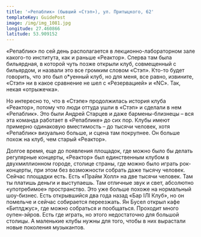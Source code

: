 ```yaml
---
title: '«Репаблик» (бывший «Стэп»), ул. Притыцкого, 62'
templateKey: GuidePost
image: /img/img_1081.jpg
longitude: 27.460866
latitude: 53.909152
---
```

«Репаблик» по сей день располагается в лекционно-лабораторном зале какого-то института, как и раньше «Реактор». Сперва там была бильярдная, в которой чуть позже открыли клуб, совмещенный с бильярдом, и назвали это все громким словом «Стэп». Кто-то будет говорить, что это был о*уенный клуб, но для меня, все равно, извините, «Стэп» ни в какое сравнение не шел с «Резервацией» и «NC». Так, некая «отрыжечка».

Но интересно то, что в «Стэпе» продолжилась история клуба «Реактор», потому что люди оттуда ушли в «Стэп» и сделали в нем «Репаблик». Это были Андрей Старцев и даже бармены-близнецы – вся эта команда работает в «Репаблике» до сих пор. Клубы имеют примерно одинаковую вместимость – до тысячи человек, хотя «Репаблик» визуально больше, и сцена там покрупнее. Он больше похож на клуб, чем старый «Реактор».

Долгое время, еще до появления площадок, где можно было бы делать регулярные концерты, «Реактор» был единственным клубом в двухмиллионном городе, столице страны, где можно было играть рок-концерты, при этом без возможности собрать даже тысячу человек. Сейчас площадки есть. Есть «Прайм Холл» на две тысячи человек. Там ты платишь деньги и выступаешь. Там отличные звук и свет, абсолютно «употребимое» пространство. Это уже больше похоже на нормальный шоу-бизнес. Есть открывшийся два года назад «Бар IЛI Клуб», но он помельче и сейчас собирается переезжать. Ян Бусел открыл кафе «Битлджус», где можно собраться и пообщаться. Проходит много оупен-эйров. Есть где играть, но этого недостаточно для большой столицы. А маленькие клубы нужны для того, чтобы в них вырастали новые поколения музыкантов.
